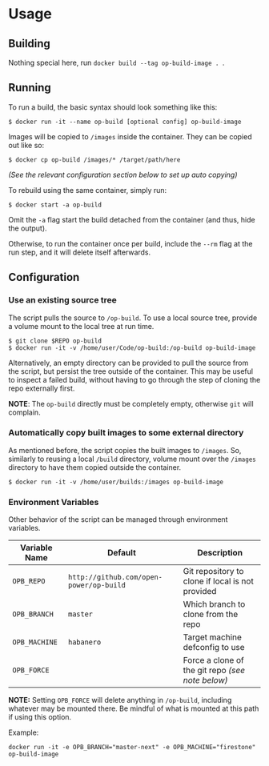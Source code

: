 # Usage
## Building

Nothing special here, run `docker build --tag op-build-image . `.

## Running

To run a build, the basic syntax should look something like this:
```
$ docker run -it --name op-build [optional config] op-build-image
```

Images will be copied to `/images` inside the container.
They can be copied out like so:
```
$ docker cp op-build /images/* /target/path/here
```
*(See the relevant configuration section below to set up auto copying)*


To rebuild using the same container, simply run:
```
$ docker start -a op-build
```
Omit the `-a` flag start the build detached from the container (and thus, hide the output).

Otherwise, to run the container once per build, include the `--rm` flag at the run step, and it will delete itself afterwards.

## Configuration
### Use an existing source tree

The script pulls the source to `/op-build`.
To use a local source tree, provide a volume mount to the local tree at run time.
```
$ git clone $REPO op-build
$ docker run -it -v /home/user/Code/op-build:/op-build op-build-image
```

Alternatively, an empty directory can be provided to pull the source from the script, but persist the tree outside of the container.
This may be useful to inspect a failed build, without having to go through the step of cloning the repo externally first.

**NOTE**: The `op-build` directly must be completely empty, otherwise `git` will complain.

### Automatically copy built images to some external directory

As mentioned before, the script copies the built images to `/images`.
So, similarly to reusing a local `/build` directory, volume mount over the `/images` directory to have them copied outside the container.
```
$ docker run -it -v /home/user/builds:/images op-build-image
```

### Environment Variables

Other behavior of the script can be managed through environment variables.

Variable Name | Default                                 | Description
--------------|-----------------------------------------|------------------------------------------------
`OPB_REPO`    | `http://github.com/open-power/op-build` | Git repository to clone if local is not provided
`OPB_BRANCH`  | `master`                                | Which branch to clone from the repo
`OPB_MACHINE` | `habanero`                              | Target machine defconfig to use
`OPB_FORCE`   |                                         | Force a clone of the git repo *(see note below)*

**NOTE:** Setting `OPB_FORCE` will delete anything in `/op-build`, including whatever may be mounted there.
Be mindful of what is mounted at this path if using this option.

Example:
```
docker run -it -e OPB_BRANCH="master-next" -e OPB_MACHINE="firestone" op-build-image
```
